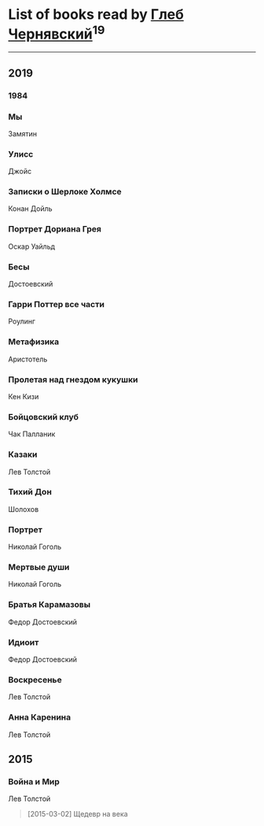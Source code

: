 # List of books read by [Глеб Чернявский](https://my.mail.ru/mail/zdbooking/)<sup>19</sup>
---

## 2019

### 1984


### Мы
Замятин


### Улисс
Джойс


### Записки о Шерлоке Холмсе
Конан Дойль


### Портрет Дориана Грея
Оскар Уайльд


### Бесы
Достоевский


### Гарри Поттер все части
Роулинг


### Метафизика
Аристотель


### Пролетая над гнездом кукушки
Кен Кизи


### Бойцовский клуб
Чак Палланик


### Казаки
Лев Толстой


### Тихий Дон
Шолохов


### Портрет
Николай Гоголь


### Мертвые души
Николай Гоголь


### Братья Карамазовы
Федор Достоевский


### Идиоит
Федор Достоевский


### Воскресенье
Лев Толстой


### Анна Каренина
Лев Толстой



## 2015

### Война и Мир
Лев Толстой
> [2015-03-02] Щедевр на века



